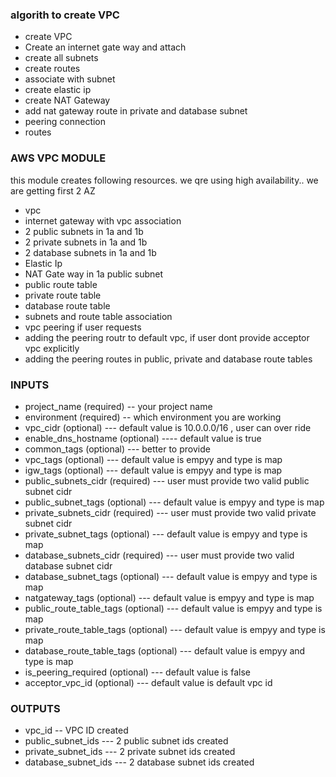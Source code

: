 ### algorith to create VPC
* create VPC
* Create an internet gate way and attach
* create all subnets
* create routes
* associate with subnet
* create elastic ip
* create NAT Gateway
* add nat gateway route in private and database subnet
* peering connection
* routes


### AWS VPC MODULE
this module creates following resources. we qre using high availability.. we are getting first 2 AZ
* vpc
* internet gateway with vpc association
* 2 public subnets in 1a and 1b
* 2 private subnets in 1a and 1b
* 2 database subnets in 1a and 1b
* Elastic Ip
* NAT Gate way in 1a public subnet
* public route table
* private route table
* database route table
* subnets and route table association
* vpc peering if user requests
* adding the peering routr to default vpc, if user dont provide acceptor vpc explicitly
* adding the peering routes in public, private and database route tables

### INPUTS
* project_name (required) -- your project name
* environment (required) -- which environment you are working
* vpc_cidr (optional) --- default value is 10.0.0.0/16 , user can over ride
* enable_dns_hostname (optional) ---- default value is true
* common_tags (optional) --- better to provide
* vpc_tags (optional) --- default value is empyy and type is map
* igw_tags (optional)  --- default value is empyy and type is map
* public_subnets_cidr (required) --- user must provide two valid public subnet cidr
* public_subnet_tags (optional) --- default value is empyy and type is map
* private_subnets_cidr (required) --- user must provide two valid private subnet cidr
* private_subnet_tags (optional) --- default value is empyy and type is map
* database_subnets_cidr (required) --- user must provide two valid database subnet cidr
* database_subnet_tags (optional) --- default value is empyy and type is map
* natgateway_tags (optional) --- default value is empyy and type is map
* public_route_table_tags (optional) --- default value is empyy and type is map
* private_route_table_tags (optional) --- default value is empyy and type is map
* database_route_table_tags (optional) --- default value is empyy and type is map
*  is_peering_required (optional) --- default value is false
* acceptor_vpc_id (optional) --- default value is default vpc id

### OUTPUTS
* vpc_id -- VPC ID created
* public_subnet_ids --- 2 public subnet ids created
* private_subnet_ids --- 2 private subnet ids created
* database_subnet_ids --- 2 database subnet ids created

